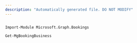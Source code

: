 ```yaml
---
description: "Automatically generated file. DO NOT MODIFY"
---
```


```powershellv1

Import-Module Microsoft.Graph.Bookings

Get-MgBookingBusiness

```